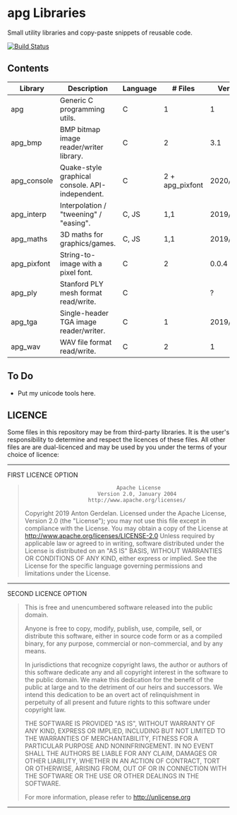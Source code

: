 # apg Libraries

Small utility libraries and copy-paste snippets of reusable code.

[![Build Status](https://travis-ci.com/capnramses/apg.svg?branch=master)](https://travis-ci.com/capnramses/apg)

## Contents

| Library     | Description                                     | Language | # Files         | Version    |
| ----------- | ----------------------------------------------- | -------- | --------------- | ---------- |
| apg         | Generic C programming utils.                    | C        | 1               | 1          |
| apg_bmp     | BMP bitmap image reader/writer library.         | C        | 2               | 3.1        |
| apg_console | Quake-style graphical console. API-independent. | C        | 2 + apg_pixfont | 2020/01/06 |
| apg_interp  | Interpolation / "tweening" / "easing".          | C, JS    | 1,1             | 2019/09/10 |
| apg_maths   | 3D maths for graphics/games.                    | C, JS    | 1,1             | 2019/11/20 |
| apg_pixfont | String-to-image with a pixel font.              | C        | 2               | 0.0.4      |
| apg_ply     | Stanford PLY mesh format read/write.            | C        |                 | ?          |
| apg_tga     | Single-header TGA image reader/writer.          | C        | 1               | 2019/11/14 |
| apg_wav     | WAV file format read/write.                     | C        | 2               | 1          |

## To Do

* Put my unicode tools here.

## LICENCE

Some files in this repository may be from third-party libraries.
It is the user's responsibility to determine and respect the licences of these files.
All other files are are dual-licenced and may be used by you under the terms of your
choice of licence:

-------------------------------------------------------------------------------------
FIRST LICENCE OPTION

>                                  Apache License
>                            Version 2.0, January 2004
>                         http://www.apache.org/licenses/
>    Copyright 2019 Anton Gerdelan.
>    Licensed under the Apache License, Version 2.0 (the "License");
>    you may not use this file except in compliance with the License.
>    You may obtain a copy of the License at
>        http://www.apache.org/licenses/LICENSE-2.0
>    Unless required by applicable law or agreed to in writing, software
>    distributed under the License is distributed on an "AS IS" BASIS,
>    WITHOUT WARRANTIES OR CONDITIONS OF ANY KIND, either express or implied.
>    See the License for the specific language governing permissions and
>    limitations under the License.
-------------------------------------------------------------------------------------
SECOND LICENCE OPTION

> This is free and unencumbered software released into the public domain.
>
> Anyone is free to copy, modify, publish, use, compile, sell, or
> distribute this software, either in source code form or as a compiled
> binary, for any purpose, commercial or non-commercial, and by any
> means.
> 
> In jurisdictions that recognize copyright laws, the author or authors
> of this software dedicate any and all copyright interest in the
> software to the public domain. We make this dedication for the benefit
> of the public at large and to the detriment of our heirs and
> successors. We intend this dedication to be an overt act of
> relinquishment in perpetuity of all present and future rights to this
> software under copyright law.
> 
> THE SOFTWARE IS PROVIDED "AS IS", WITHOUT WARRANTY OF ANY KIND,
> EXPRESS OR IMPLIED, INCLUDING BUT NOT LIMITED TO THE WARRANTIES OF
> MERCHANTABILITY, FITNESS FOR A PARTICULAR PURPOSE AND NONINFRINGEMENT.
> IN NO EVENT SHALL THE AUTHORS BE LIABLE FOR ANY CLAIM, DAMAGES OR
> OTHER LIABILITY, WHETHER IN AN ACTION OF CONTRACT, TORT OR OTHERWISE,
> ARISING FROM, OUT OF OR IN CONNECTION WITH THE SOFTWARE OR THE USE OR
> OTHER DEALINGS IN THE SOFTWARE.
> 
> For more information, please refer to <http://unlicense.org>
-------------------------------------------------------------------------------------
